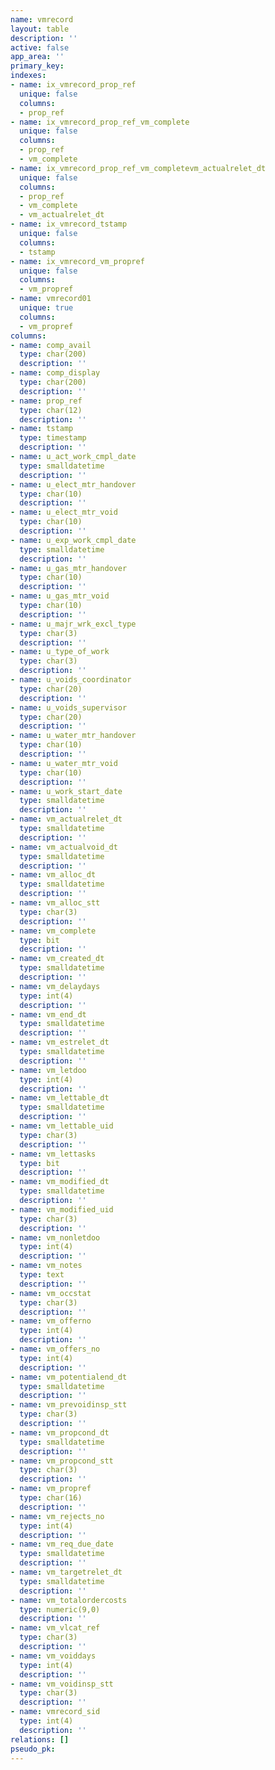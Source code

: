 ```yaml
---
name: vmrecord
layout: table
description: ''
active: false
app_area: ''
primary_key: 
indexes:
- name: ix_vmrecord_prop_ref
  unique: false
  columns:
  - prop_ref
- name: ix_vmrecord_prop_ref_vm_complete
  unique: false
  columns:
  - prop_ref
  - vm_complete
- name: ix_vmrecord_prop_ref_vm_completevm_actualrelet_dt
  unique: false
  columns:
  - prop_ref
  - vm_complete
  - vm_actualrelet_dt
- name: ix_vmrecord_tstamp
  unique: false
  columns:
  - tstamp
- name: ix_vmrecord_vm_propref
  unique: false
  columns:
  - vm_propref
- name: vmrecord01
  unique: true
  columns:
  - vm_propref
columns:
- name: comp_avail
  type: char(200)
  description: ''
- name: comp_display
  type: char(200)
  description: ''
- name: prop_ref
  type: char(12)
  description: ''
- name: tstamp
  type: timestamp
  description: ''
- name: u_act_work_cmpl_date
  type: smalldatetime
  description: ''
- name: u_elect_mtr_handover
  type: char(10)
  description: ''
- name: u_elect_mtr_void
  type: char(10)
  description: ''
- name: u_exp_work_cmpl_date
  type: smalldatetime
  description: ''
- name: u_gas_mtr_handover
  type: char(10)
  description: ''
- name: u_gas_mtr_void
  type: char(10)
  description: ''
- name: u_majr_wrk_excl_type
  type: char(3)
  description: ''
- name: u_type_of_work
  type: char(3)
  description: ''
- name: u_voids_coordinator
  type: char(20)
  description: ''
- name: u_voids_supervisor
  type: char(20)
  description: ''
- name: u_water_mtr_handover
  type: char(10)
  description: ''
- name: u_water_mtr_void
  type: char(10)
  description: ''
- name: u_work_start_date
  type: smalldatetime
  description: ''
- name: vm_actualrelet_dt
  type: smalldatetime
  description: ''
- name: vm_actualvoid_dt
  type: smalldatetime
  description: ''
- name: vm_alloc_dt
  type: smalldatetime
  description: ''
- name: vm_alloc_stt
  type: char(3)
  description: ''
- name: vm_complete
  type: bit
  description: ''
- name: vm_created_dt
  type: smalldatetime
  description: ''
- name: vm_delaydays
  type: int(4)
  description: ''
- name: vm_end_dt
  type: smalldatetime
  description: ''
- name: vm_estrelet_dt
  type: smalldatetime
  description: ''
- name: vm_letdoo
  type: int(4)
  description: ''
- name: vm_lettable_dt
  type: smalldatetime
  description: ''
- name: vm_lettable_uid
  type: char(3)
  description: ''
- name: vm_lettasks
  type: bit
  description: ''
- name: vm_modified_dt
  type: smalldatetime
  description: ''
- name: vm_modified_uid
  type: char(3)
  description: ''
- name: vm_nonletdoo
  type: int(4)
  description: ''
- name: vm_notes
  type: text
  description: ''
- name: vm_occstat
  type: char(3)
  description: ''
- name: vm_offerno
  type: int(4)
  description: ''
- name: vm_offers_no
  type: int(4)
  description: ''
- name: vm_potentialend_dt
  type: smalldatetime
  description: ''
- name: vm_prevoidinsp_stt
  type: char(3)
  description: ''
- name: vm_propcond_dt
  type: smalldatetime
  description: ''
- name: vm_propcond_stt
  type: char(3)
  description: ''
- name: vm_propref
  type: char(16)
  description: ''
- name: vm_rejects_no
  type: int(4)
  description: ''
- name: vm_req_due_date
  type: smalldatetime
  description: ''
- name: vm_targetrelet_dt
  type: smalldatetime
  description: ''
- name: vm_totalordercosts
  type: numeric(9,0)
  description: ''
- name: vm_vlcat_ref
  type: char(3)
  description: ''
- name: vm_voiddays
  type: int(4)
  description: ''
- name: vm_voidinsp_stt
  type: char(3)
  description: ''
- name: vmrecord_sid
  type: int(4)
  description: ''
relations: []
pseudo_pk: 
---
```


